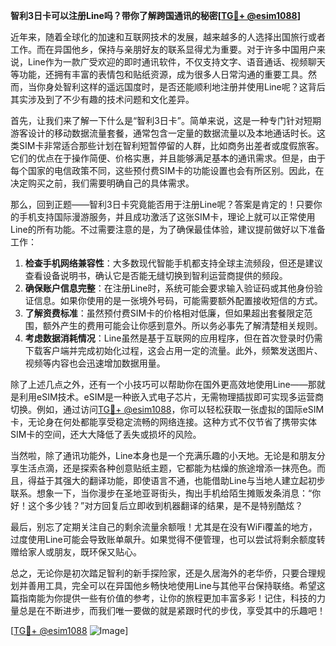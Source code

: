 **智利3日卡可以注册Line吗？带你了解跨国通讯的秘密[[TG💪+ @esim1088](https://t.me/s/esim1088)]**

近年来，随着全球化的加速和互联网技术的发展，越来越多的人选择出国旅行或者工作。而在异国他乡，保持与亲朋好友的联系显得尤为重要。对于许多中国用户来说，Line作为一款广受欢迎的即时通讯软件，不仅支持文字、语音通话、视频聊天等功能，还拥有丰富的表情包和贴纸资源，成为很多人日常沟通的重要工具。然而，当你身处智利这样的遥远国度时，是否还能顺利地注册并使用Line呢？这背后其实涉及到了不少有趣的技术问题和文化差异。

首先，让我们来了解一下什么是“智利3日卡”。简单来说，这是一种专门针对短期游客设计的移动数据流量套餐，通常包含一定量的数据流量以及本地通话时长。这类SIM卡非常适合那些计划在智利短暂停留的人群，比如商务出差者或度假旅客。它们的优点在于操作简便、价格实惠，并且能够满足基本的通讯需求。但是，由于每个国家的电信政策不同，这些预付费SIM卡的功能设置也会有所区别。因此，在决定购买之前，我们需要明确自己的具体需求。

那么，回到正题——智利3日卡究竟能否用于注册Line呢？答案是肯定的！只要你的手机支持国际漫游服务，并且成功激活了这张SIM卡，理论上就可以正常使用Line的所有功能。不过需要注意的是，为了确保最佳体验，建议提前做好以下准备工作：

1. **检查手机网络兼容性**：大多数现代智能手机都支持全球主流频段，但还是建议查看设备说明书，确认它是否能无缝切换到智利运营商提供的频段。
2. **确保账户信息完整**：在注册Line时，系统可能会要求输入验证码或其他身份验证信息。如果你使用的是一张境外号码，可能需要额外配置接收短信的方式。
3. **了解资费标准**：虽然预付费SIM卡的价格相对低廉，但如果超出套餐限定范围，额外产生的费用可能会让你感到意外。所以务必事先了解清楚相关规则。
4. **考虑数据消耗情况**：Line虽然是基于互联网的应用程序，但在首次登录时仍需下载客户端并完成初始化过程，这会占用一定的流量。此外，频繁发送图片、视频等内容也会迅速增加数据用量。

除了上述几点之外，还有一个小技巧可以帮助你在国外更高效地使用Line——那就是利用eSIM技术。eSIM是一种嵌入式电子芯片，无需物理插拔即可实现多运营商切换。例如，通过访问[TG💪+ @esim1088](https://t.me/s/esim1088)，你可以轻松获取一张虚拟的国际eSIM卡，无论身在何处都能享受稳定流畅的网络连接。这种方式不仅节省了携带实体SIM卡的空间，还大大降低了丢失或损坏的风险。

当然啦，除了通讯功能外，Line本身也是一个充满乐趣的小天地。无论是和朋友分享生活点滴，还是探索各种创意贴纸主题，它都能为枯燥的旅途增添一抹亮色。而且，得益于其强大的翻译功能，即使语言不通，也能借助Line与当地人建立起初步联系。想象一下，当你漫步在圣地亚哥街头，掏出手机给陌生摊贩发条消息：“你好！这个多少钱？”对方回复后立即收到机器翻译的结果，是不是特别酷炫？

最后，别忘了定期关注自己的剩余流量余额哦！尤其是在没有WiFi覆盖的地方，过度使用Line可能会导致账单飙升。如果觉得不便管理，也可以尝试将剩余额度转赠给家人或朋友，既环保又贴心。

总之，无论你是初次踏足智利的新手探险家，还是久居海外的老华侨，只要合理规划并善用工具，完全可以在异国他乡畅快地使用Line与其他平台保持联络。希望这篇指南能为你提供一些有价值的参考，让你的旅程更加丰富多彩！记住，科技的力量总是在不断进步，而我们唯一要做的就是紧跟时代的步伐，享受其中的乐趣吧！

[[TG💪+ @esim1088](https://t.me/s/esim1088) ![Image](https://i.postimg.cc/4NQfJmqS/Snipaste-2025-05-13-00-14-12.png)]